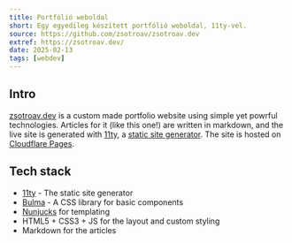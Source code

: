 ```yaml
---
title: Portfólió weboldal
short: Egy egyedileg készített portfólió weboldal, 11ty-vel. 
source: https://github.com/zsotroav/zsotroav.dev
extref: https://zsotroav.dev/
date: 2025-02-13
tags: [webdev]
---
```

## Intro

[zsotroav.dev](https://zsotroav.dev) is a custom made portfolio website using
simple yet powrful technologies. Articles for it (like this one!) are written in
markdown, and the live site is generated with [11ty](https://11ty.dev), a
[static site
generator](https://www.cloudflare.com/learning/performance/static-site-generator/).
The site is hosted on [Cloudflare Pages](https://pages.cloudflare.com/).

## Tech stack
* [11ty](https://11ty.dev) - The static site generator
* [Bulma](https://bulma.io) - A CSS library for basic components
* [Nunjucks](https://mozilla.github.io/nunjucks/) for templating
* HTML5 + CSS3 + JS for the layout and custom styling
* Markdown for the articles 